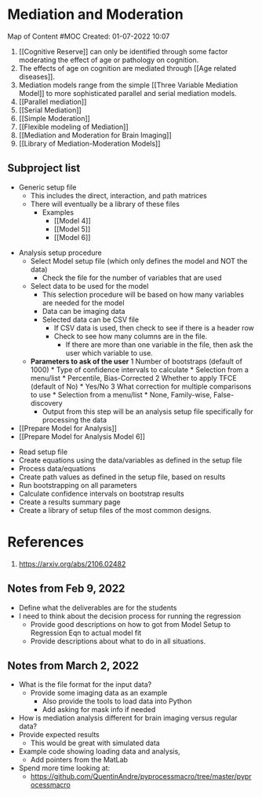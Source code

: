 # Mediation and Moderation
Map of Content #MOC
Created: 01-07-2022 10:07

1. [[Cognitive Reserve]] can only be identified through some factor moderating the effect of age or pathology on cognition.
2. The effects of age on cognition are mediated through [[Age related diseases]].
3. Mediation models range from the simple [[Three Variable Mediation Model]] to more sophisticated parallel and serial mediation models.
4. [[Parallel mediation]]
5. [[Serial Mediation]]
6. [[Simple Moderation]]
7. [[Flexible modeling of Mediation]]
8. [[Mediation and Moderation for Brain Imaging]]
9. [[Library of Mediation-Moderation Models]]



## Subproject list
- Generic setup file
	- This includes the direct, interaction, and path matrices
	- There will eventually be a library of these files
		- Examples
			- [[Model 4]]
			- [[Model 5]]
			- [[Model 6]]
* Analysis setup procedure
	* Select Model setup file (which only defines the model and NOT the data)
		* Check the file for the number of variables that are used
	* Select data to be used for the model 
		* This selection procedure will be based on how many variables are needed for the model
		* Data can be  imaging data
		* Selected data can be CSV file
			* If CSV data is used, then check to see if there is a header row
			* Check to see how many columns are in the file.
				* If there are more than one variable in the file, then ask the user which variable to use.
	* **Parameters to ask of the user**
		1 Number of bootstraps (default of 1000)
			* Type of confidence intervals to calculate
				* Selection from a menu/list
					* Percentile, Bias-Corrected
		2 Whether to apply TFCE (default of No)
			* Yes/No
		3 What correction for multiple comparisons to use
			 * Selection from a menu/list
				 * None, Family-wise, False-discovery
		* Output from this step will be an analysis setup file specifically for processing the data
* [[Prepare Model for Analysis]]
* [[Prepare Model for Analysis Model 6]]


- Read setup file
- Create equations using the data/variables as defined in the setup file
- Process data/equations
- Create path values as defined in the setup file, based on results
- Run bootstrapping on all parameters
- Calculate confidence intervals on bootstrap results
- Create a results summary page
- Create a library of setup files of the most common designs.

# References
1. https://arxiv.org/abs/2106.02482


## Notes from Feb 9, 2022
* Define what the deliverables are for the students
* I need to think about the decision process for running the regression
	* Provide good descriptions on how to got from Model Setup to Regression Eqn to actual model fit
	* Provide descriptions about what to do in all situations.

## Notes from March 2, 2022
* What is the file format for the input data?
	* Provide some imaging data as an example
		* Also provide the tools to load data into Python
		* Add asking for mask info if needed
* How is mediation analysis different for brain imaging versus regular data?
* Provide expected results
	* This would be great with simulated data
* Example code showing loading data and analysis,
	* Add pointers from the MatLab
* Spend more time looking at:
	* https://github.com/QuentinAndre/pyprocessmacro/tree/master/pyprocessmacro


		
